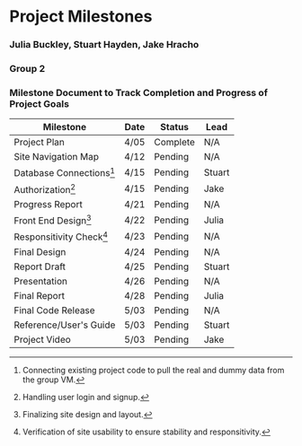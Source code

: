 # Project Milestones
### Julia Buckley, Stuart Hayden, Jake Hracho
### Group 2
### Milestone Document to Track Completion and Progress of Project Goals

| Milestone | Date | Status | Lead |
| --------- | ---- | ------ | ---- |
| Project Plan  | 4/05 | Complete | N/A |
| Site Navigation Map | 4/12 | Pending | N/A |
| Database Connections[^1] | 4/15 | Pending | Stuart |
| Authorization[^2] | 4/15 | Pending | Jake |
| Progress Report | 4/21 | Pending | N/A |
| Front End Design[^3] | 4/22 | Pending | Julia |
| Responsitivity Check[^4] | 4/23 | Pending | N/A |
| Final Design | 4/24 | Pending | N/A |
| Report Draft | 4/25 | Pending | Stuart |
| Presentation | 4/26 | Pending | N/A |
| Final Report | 4/28 | Pending | Julia |
| Final Code Release | 5/03 | Pending | N/A |
| Reference/User's Guide | 5/03 | Pending | Stuart |
| Project Video | 5/03 | Pending | Jake |


[^1]: Connecting existing project code to pull the real and dummy data from the group VM.
[^2]: Handling user login and signup.
[^3]: Finalizing site design and layout.
[^4]: Verification of site usability to ensure stability and responsitivity.
